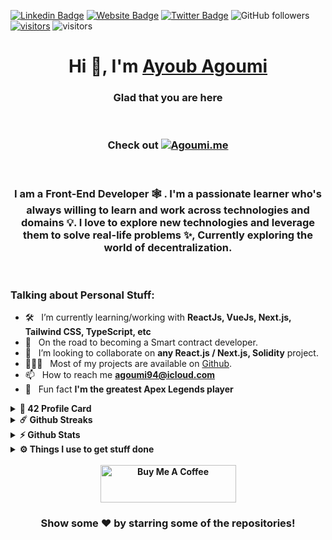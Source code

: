 
[![Linkedin Badge](https://img.shields.io/badge/-LinkedIn-0e76a8?style=flat-square&logo=Linkedin&logoColor=white)](https://www.linkedin.com/in/agoumiayoub/)
[![Website Badge](https://img.shields.io/badge/Website-3b5998?style=flat-square&logo=google-chrome&logoColor=white)](https://agoumi.me/)
[![Twitter Badge](https://img.shields.io/badge/-Twitter-00acee?style=flat-square&logo=Twitter&logoColor=white)](https://twitter.com/AyoubAgoumi)
![GitHub followers](https://img.shields.io/github/followers/ayagoumi?label=Github&style=flat-square)
[![visitors](https://visitor-badge.glitch.me/badge?page_id=${ayagoumi}.${Ayagoumi}&left_color=black&right_color=red)](https://github.com/vn7n24fzkq/github-profile-summary-cards)
![visitors](https://visitor-badge.glitch.me/badge?page_id={ayagoumi}&left_color=green&right_color=red)

<div align="center">

# Hi 👋, I'm [Ayoub Agoumi](https://agoumi.me)

</div>

<div align="center">
	
### Glad that you are here 
<br/>
	
### Check out [![Agoumi.me](https://agoumi.me)](https://agoumi.me)
<br/>
	
### I am a <b>Front-End Developer 🕸️</b> <!--& Alumni 🎓 of [1337](1337.ma) 🏛-->. I'm a passionate learner who's always willing to learn and work across technologies and domains 💡. I love to explore new technologies and leverage them to solve real-life problems ✨, Currently exploring the world of decentralization.
<br/>

</div>

### Talking about Personal Stuff:

<!-- - 🔭 &nbsp; Currently working at [Chain4Travel](https://chain4travel.com/) -->
- 🛠 &nbsp; I’m currently learning/working with **ReactJs, VueJs, Next.js, Tailwind CSS, TypeScript, etc**
- 🚀 &nbsp; On the road to becoming a Smart contract developer.
- 👯 &nbsp; I’m looking to collaborate on **any React.js / Next.js, Solidity** project.
- 👨🏻‍💻 &nbsp; Most of my projects are available on [Github](https://github.com/ayagoumi).
- 📫 &nbsp; How to reach me **[agoumi94@icloud.com](agoumi94@icloud.com)**
- 👾 &nbsp; Fun fact **I'm the greatest Apex Legends player**
<!-- - 📝 &nbsp; Checkout my [Resume](https://github.com/ayagoumi/ayagoumi/blob/master/resume.pdf). -->


<details>	
  <summary><b> 42 Profile Card</summary>

  <br />

<img src="https://badge42.vercel.app/api/v2/clavp6tus00400gkumtvfi9ym/stats?cursusId=21&coalitionId=73" alt="ayagoumi's 42 stats" />
</details>

<details>	
  <summary><b>☄️ Github Streaks</b></summary>
    <img height="200em" src="https://github-readme-streak-stats.herokuapp.com?user=ayagoumi&theme=dracula&hide_border=true&date_format=M%20j%5B%2C%20Y%5D&currStreakLabel=FFB86C&currStreakNum=FFB86C" />
  <br />
</details>

<details>	
  <summary><b>⚡ Github Stats</b></summary>
  <br />
  <img height="200em" src="https://github-profile-summary-cards.vercel.app/api/cards/profile-details?username=ayagoumi&theme=dracula" />
  <br/>
  <img height="200em" src="https://github-profile-summary-cards.vercel.app/api/cards/productive-time?username=ayagoumi&theme=dracula"/>
  <img height="200em" src="https://github-profile-summary-cards.vercel.app/api/cards/stats?username=ayagoumi&theme=dracula"/>
  <br/>
  <img height="200em" src="https://github-profile-summary-cards.vercel.app/api/cards/repos-per-language?username=ayagoumi&theme=dracula"/>
  <img height="200em" src="https://github-profile-summary-cards.vercel.app/api/cards/most-commit-language?username=ayagoumi&theme=dracula"/>

  [![Top Langs](https://github-readme-stats.vercel.app/api/top-langs/?username=ayagoumi&theme=dracula&hide=c)](https://github.com/anuraghazra/github-readme-stats)

</details>

<details>	
  <br />
  <summary><b>⚙️ Things I use to get stuff done</b></summary>
  	<ul>
  	  <li><b>OS:</b> macOS Ventura</li>
	    <li><b>Laptop: </b> MacBook Pro (M2 2023)</li>
  	    <li><b>Browser: </b> Firefox Web Browser</li>
	    <li><b>Terminal: </b> ZSH: Oh My Zsh (PowerLevel10k)</li>
	    <li><b>Code Editor:</b> VSCode - The best editor out there.</li>
	    <li><b>To Stay Updated:</b>Dev.to, Medium, Linkedin, Twitter and StackOverflow.</li>
	</ul>	
</details>

</br>

<div align="center"><a href="https://www.buymeacoffee.com/agoumi" target="_blank"><img src="https://cdn.buymeacoffee.com/buttons/v2/default-yellow.png" alt="Buy Me A Coffee" height="60px" width="217px" ></a></div>
<div align="center">

### Show some ❤️ by starring some of the repositories!

</div>
